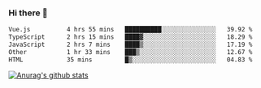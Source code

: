### Hi there 👋



<!--
**webB1an/webB1an** is a ✨ _special_ ✨ repository because its `README.md` (this file) appears on your GitHub profile.

Here are some ideas to get you started:

- 🔭 I’m currently working on ...
- 🌱 I’m currently learning ...
- 👯 I’m looking to collaborate on ...
- 🤔 I’m looking for help with ...
- 💬 Ask me about ...
- 📫 How to reach me: ...
- 😄 Pronouns: ...
- ⚡ Fun fact: ...
-->

<!--START_SECTION:waka-->

```txt
Vue.js          4 hrs 55 mins   ██████████░░░░░░░░░░░░░░░   39.92 %
TypeScript      2 hrs 15 mins   ████▓░░░░░░░░░░░░░░░░░░░░   18.29 %
JavaScript      2 hrs 7 mins    ████▒░░░░░░░░░░░░░░░░░░░░   17.19 %
Other           1 hr 33 mins    ███▒░░░░░░░░░░░░░░░░░░░░░   12.67 %
HTML            35 mins         █▒░░░░░░░░░░░░░░░░░░░░░░░   04.83 %
```

<!--END_SECTION:waka-->


[![Anurag's github stats](https://github-readme-stats.vercel.app/api?username=webB1an&show_icons=true&theme=radical)](https://github.com/anuraghazra/github-readme-stats)

